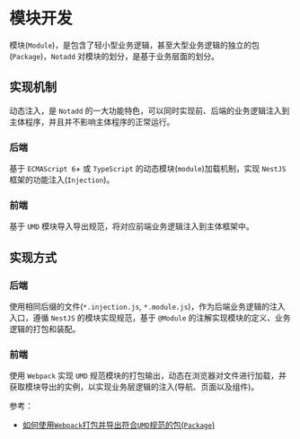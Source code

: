 # 模块开发

模块(```Module```)，是包含了轻小型业务逻辑，甚至大型业务逻辑的独立的包(```Package```)，```Notadd``` 对模块的划分，是基于业务层面的划分。

## 实现机制

动态注入，是 ```Notadd``` 的一大功能特色，可以同时实现前、后端的业务逻辑注入到主体程序，并且并不影响主体程序的正常运行。

### 后端

基于 ```ECMAScript 6```+ 或 ```TypeScript``` 的动态模块(```module```)加载机制，实现 ```NestJS``` 框架的功能注入(```Injection```)。

### 前端

基于 ```UMD``` 模块导入导出规范，将对应前端业务逻辑注入到主体框架中。

## 实现方式

### 后端

使用相同后缀的文件(```*.injection.js```, ```*.module.js```)，作为后端业务逻辑的注入入口，遵循 ```NestJS``` 的模块实现规范，基于 ```@Module``` 的注解实现模块的定义、业务逻辑的打包和装配。

### 前端

使用 ```Webpack``` 实现 ```UMD``` 规范模块的打包输出，动态在浏览器对文件进行加载，并获取模块导出的实例，以实现业务层逻辑的注入(导航、页面以及组件)。

参考：
- [如何使用```Webpack```打包并导出符合```UMD```规范的包(```Package```)]()
